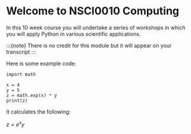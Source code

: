 # Welcome to NSCI0010 Computing

In this 10 week course you will undertake a series of workshops in which you will apply Python in various scientific applications.

:::{note}
There is no credit for this module but it will appear on your transcript
:::

Here is some example code:

```
import math

x = 4
y = 5
z = math.exp(x) * y
print(z)
```

It calculates the following:

$z = e^{x}y$
